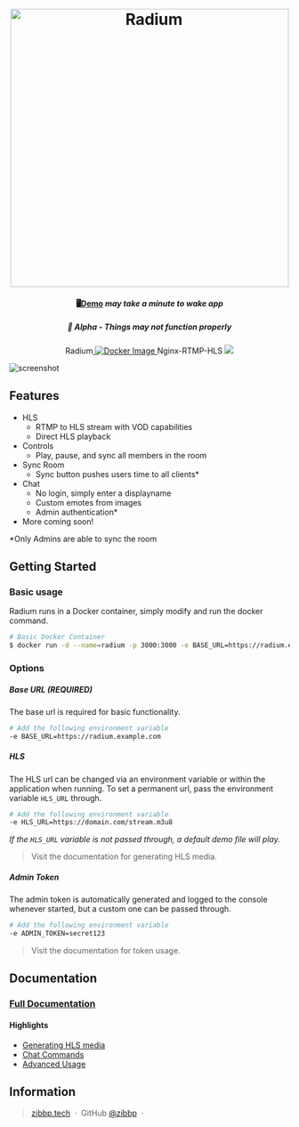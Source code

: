 
<h1 align="center">
  <br>
  <a href="https://github.com/Zibbp/Radium"><img src="https://i.imgur.com/gylnyVs.png" alt="Radium" width="500"></a>
  <br>
</h1>

<h4 align="center">🖥️<a href="https://radium-demo.herokuapp.com" target="_blank">Demo</a><i> may take a minute to wake app</i></h4>
<h5 align="center">🚨 Alpha - Things may not function properly</h5>

<p align="center">
  Radium<a href="https://github.com/Zibbp/Radium">
    <img src="https://github.com/Zibbp/Radium/workflows/Build/badge.svg?branch=master"
         alt="Docker Image">
  </a>
  Nginx-RTMP-HLS <a href="https://github.com/Zibbp/Nginx-RTMP-HLS"><img src="https://github.com/Zibbp/Nginx-RTMP-HLS/workflows/Build/badge.svg"></a>
</p>

![screenshot](https://i.imgur.com/qW0onMq.png)

## Features

* HLS 
  - RTMP to HLS stream with VOD capabilities
  - Direct HLS playback
* Controls
  - Play, pause, and sync all members in the room
* Sync Room
  - Sync button pushes users time to all clients*
* Chat
  - No login, simply enter a displayname
  - Custom emotes from images
  - Admin authentication* 
* More coming soon!

*Only Admins are able to sync the room

## Getting Started
### Basic usage

Radium runs in a Docker container, simply modify and run the docker command.

```bash
# Basic Docker Container
$ docker run -d --name=radium -p 3000:3000 -e BASE_URL=https://radium.example.com zibbp/radium:latest
```

### Options
##### Base URL *(REQUIRED)*
The base url is required for basic functionality.
```bash
# Add the following environment variable
-e BASE_URL=https://radium.example.com
```
##### HLS
The HLS url can be changed via an environment variable or within the application when running. To set a permanent url, pass the environment variable `HLS_URL` through.
```bash
# Add the following environment variable
-e HLS_URL=https://domain.com/stream.m3u8
```
*If the `HLS_URL` variable is not passed through, a default demo file will play.*

> Visit the documentation for generating HLS media.

##### Admin Token
The admin token is automatically generated and logged to the console whenever started, but a custom one can be passed through.
```bash
# Add the following environment variable
-e ADMIN_TOKEN=secret123
```

> Visit the documentation for token usage.
> 

## Documentation

### [Full Documentation](https://github.com/Zibbp/Radium/wiki)

#### Highlights

 - [Generating HLS media](https://github.com/Zibbp/Radium/wiki/HLS)
 - [Chat Commands](https://github.com/Zibbp/Radium/wiki/Chat-Commands)
 - [Advanced Usage](https://github.com/Zibbp/Radium/wiki/Advanced-Usage)

 ## Information
 
> [zibbp.tech](https://zibbp.tech) &nbsp;&middot;&nbsp;
> GitHub [@zibbp](https://github.com/zibbp) &nbsp;&middot;&nbsp;

